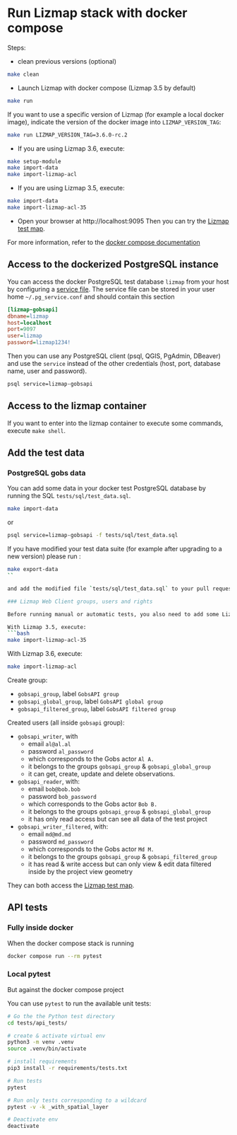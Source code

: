 # Run Lizmap stack with docker compose

Steps:

- clean previous versions (optional)
```bash
make clean
```
- Launch Lizmap with docker compose (Lizmap 3.5 by default)
```bash
make run
```
  If you want to use a specific version of Lizmap (for example a local docker image),
  indicate the version of the docker image into `LIZMAP_VERSION_TAG`:
```bash
make run LIZMAP_VERSION_TAG=3.6.0-rc.2
```
- If you are using Lizmap 3.6, execute:
```bash
make setup-module
make import-data
make import-lizmap-acl
```

- If you are using Lizmap 3.5, execute:
```bash
make import-data
make import-lizmap-acl-35
```

- Open your browser at http://localhost:9095
  Then you can try the [Lizmap test map](http://localhost:9095/index.php/view/map/?repository=gobsapi&project=gobsapi).

For more information, refer to the [docker compose documentation](https://docs.docker.com/compose/)

## Access to the dockerized PostgreSQL instance

You can access the docker PostgreSQL test database `lizmap` from your host by configuring a
[service file](https://docs.qgis.org/latest/en/docs/user_manual/managing_data_source/opening_data.html#postgresql-service-connection-file).
The service file can be stored in your user home `~/.pg_service.conf` and should contain this section

```ini
[lizmap-gobsapi]
dbname=lizmap
host=localhost
port=9097
user=lizmap
password=lizmap1234!
```

Then you can use any PostgreSQL client (psql, QGIS, PgAdmin, DBeaver) and use the `service`
instead of the other credentials (host, port, database name, user and password).

```bash
psql service=lizmap-gobsapi
```

## Access to the lizmap container

If you want to enter into the lizmap container to execute some commands,
execute `make shell`.

## Add the test data

### PostgreSQL gobs data

You can add some data in your docker test PostgreSQL database by running the SQL `tests/sql/test_data.sql`.

```bash
make import-data
```
or
```bash
psql service=lizmap-gobsapi -f tests/sql/test_data.sql
```

If you have modified your test data suite (for example after upgrading to a new version)
please run :

```bash
make export-data
``

and add the modified file `tests/sql/test_data.sql` to your pull request.

### Lizmap Web Client groups, users and rights

Before running manual or automatic tests, you also need to add some Lizmap groups, users and rights

With Lizmap 3.5, execute:
```bash
make import-lizmap-acl-35
```

With Lizmap 3.6, execute:
```bash
make import-lizmap-acl
```


Create group:
* `gobsapi_group`, label `GobsAPI group`
* `gobsapi_global_group`, label `GobsAPI global group`
* `gobsapi_filtered_group`, label `GobsAPI filtered group`

Created users (all inside `gobsapi` group):
* `gobsapi_writer`, with
  * email `al@al.al`
  * password `al_password`
  * which corresponds to the Gobs actor `Al A.`
  * it belongs to the groups `gobsapi_group` & `gobsapi_global_group`
  * it can get, create, update and delete observations.
* `gobsapi_reader`, with:
  * email `bob@bob.bob`
  * password `bob_password`
  * which corresponds to the Gobs actor `Bob B.`
  * it belongs to the groups `gobsapi_group` & `gobsapi_global_group`
  * it has only read access but can see all data of the test project
* `gobsapi_writer_filtered`, with:
  * email `md@md.md`
  * password `md_password`
  * which corresponds to the Gobs actor `Md M.`
  * it belongs to the groups `gobsapi_group` & `gobsapi_filtered_group`
  * it has read & write access but can only view & edit data filtered inside by the project view geometry

They can both access the [Lizmap test map](http://localhost:9095/index.php/view/map/?repository=gobsapi&project=gobsapi).

## API tests

### Fully inside docker

When the docker compose stack is running

```bash
docker compose run --rm pytest
```

### Local pytest

But against the docker compose project

You can use `pytest` to run the available unit tests:

```bash
# Go the the Python test directory
cd tests/api_tests/

# create & activate virtual env
python3 -m venv .venv
source .venv/bin/activate

# install requirements
pip3 install -r requirements/tests.txt

# Run tests
pytest

# Run only tests corresponding to a wildcard
pytest -v -k _with_spatial_layer

# Deactivate env
deactivate
```

